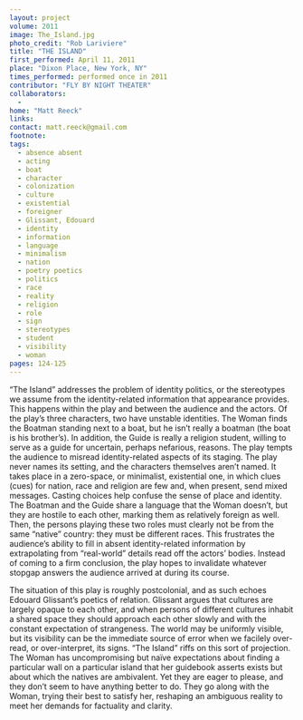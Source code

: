 ```yaml
---
layout: project
volume: 2011
image: The_Island.jpg
photo_credit: "Rob Lariviere"
title: "THE ISLAND"
first_performed: April 11, 2011
place: "Dixon Place, New York, NY"
times_performed: performed once in 2011
contributor: "FLY BY NIGHT THEATER"
collaborators: 
  - 
home: "Matt Reeck"
links: 
contact: matt.reeck@gmail.com
footnote: 
tags: 
  - absence absent
  - acting
  - boat
  - character
  - colonization
  - culture
  - existential
  - foreigner
  - Glissant, Edouard
  - identity
  - information
  - language
  - minimalism
  - nation
  - poetry poetics
  - politics
  - race
  - reality
  - religion
  - role
  - sign
  - stereotypes
  - student
  - visibility
  - woman
pages: 124-125
---
```


“The Island” addresses the problem of identity politics, or the stereotypes we assume from the identity-related information that appearance provides. This happens within the play and between the audience and the actors. Of the play’s three characters, two have unstable identities. The Woman finds the Boatman standing next to a boat, but he isn’t really a boatman (the boat is his brother’s). In addition, the Guide is really a religion student, willing to serve as a guide for uncertain, perhaps nefarious, reasons. The play tempts the audience to misread identity-related aspects of its staging. The play never names its setting, and the characters themselves aren’t named. It takes place in a zero-space, or minimalist, existential one, in which clues (cues) for nation, race and religion are few and, when present, send mixed messages. Casting choices help confuse the sense of place and identity. The Boatman and the Guide share a language that the Woman doesn’t, but they are hostile to each other, marking them as relatively foreign as well. Then, the persons playing these two roles must clearly not be from the same “native” country: they must be different races. This frustrates the audience’s ability to fill in absent identity-related information by extrapolating from “real-world” details read off the actors’ bodies. Instead of coming to a firm conclusion, the play hopes to invalidate whatever stopgap answers the audience arrived at during its course. 

The situation of this play is roughly postcolonial, and as such echoes Edouard Glissant’s poetics of relation. Glissant argues that cultures are largely opaque to each other, and when persons of different cultures inhabit a shared space they should approach each other slowly and with the constant expectation of strangeness. The world may be uniformly visible, but its visibility can be the immediate source of error when we facilely over-read, or over-interpret, its signs. “The Island” riffs on this sort of projection. The Woman has uncompromising but naïve expectations about finding a particular wall on a particular island that her guidebook asserts exists but about which the natives are ambivalent. Yet they are eager to please, and they don’t seem to have anything better to do. They go along with the Woman, trying their best to satisfy her, reshaping an ambiguous reality to meet her demands for factuality and clarity.
